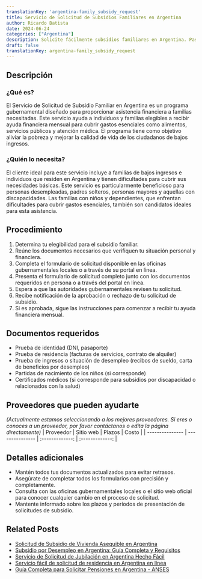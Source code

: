 ```yaml
---
translationKey: 'argentina-family_subsidy_request'
title: Servicio de Solicitud de Subsidios Familiares en Argentina
author: Ricardo Batista
date: 2024-06-24
categories: ["Argentina"]
description: Solicite fácilmente subsidios familiares en Argentina. Pasos simplificados y documentos requeridos para personas y familias que califiquen.
draft: false
translationKey: argentina-family_subsidy_request
---
```


## Descripción
### ¿Qué es?
El Servicio de Solicitud de Subsidio Familiar en Argentina es un programa gubernamental diseñado para proporcionar asistencia financiera a familias necesitadas. Este servicio ayuda a individuos y familias elegibles a recibir ayuda financiera mensual para cubrir gastos esenciales como alimentos, servicios públicos y atención médica. El programa tiene como objetivo aliviar la pobreza y mejorar la calidad de vida de los ciudadanos de bajos ingresos.

### ¿Quién lo necesita?
El cliente ideal para este servicio incluye a familias de bajos ingresos e individuos que residen en Argentina y tienen dificultades para cubrir sus necesidades básicas. Este servicio es particularmente beneficioso para personas desempleadas, padres solteros, personas mayores y aquellas con discapacidades. Las familias con niños y dependientes, que enfrentan dificultades para cubrir gastos esenciales, también son candidatos ideales para esta asistencia.

## Procedimiento

1. Determina tu elegibilidad para el subsidio familiar.
2. Reúne los documentos necesarios que verifiquen tu situación personal y financiera.
3. Completa el formulario de solicitud disponible en las oficinas gubernamentales locales o a través de su portal en línea.
4. Presenta el formulario de solicitud completo junto con los documentos requeridos en persona o a través del portal en línea.
5. Espera a que las autoridades gubernamentales revisen tu solicitud.
6. Recibe notificación de la aprobación o rechazo de tu solicitud de subsidio.
7. Si es aprobada, sigue las instrucciones para comenzar a recibir tu ayuda financiera mensual.

## Documentos requeridos

- Prueba de identidad (DNI, pasaporte)
- Prueba de residencia (facturas de servicios, contrato de alquiler)
- Prueba de ingresos o situación de desempleo (recibos de sueldo, carta de beneficios por desempleo)
- Partidas de nacimiento de los niños (si corresponde)
- Certificados médicos (si corresponde para subsidios por discapacidad o relacionados con la salud)

## Proveedores que pueden ayudarte
_(Actualmente estamos seleccionando a los mejores proveedores. Si eres o conoces a un proveedor, por favor contáctanos o edita la página directamente)_
| Proveedor        |     Sitio web     |     Plazos    |       Costo      |
| --------------- | --------------- |  :-------------: | :-------------: |

## Detalles adicionales

- Mantén todos tus documentos actualizados para evitar retrasos.
- Asegúrate de completar todos los formularios con precisión y completamente.
- Consulta con las oficinas gubernamentales locales o el sitio web oficial para conocer cualquier cambio en el proceso de solicitud.
- Mantente informado sobre los plazos y períodos de presentación de solicitudes de subsidio.
## Related Posts

- [Solicitud de Subsidio de Vivienda Asequible en Argentina](https://tramitit.com/spanish/guides/argentina/solicitud_de_subsidio_habitacional/)
- [Subsidio por Desempleo en Argentina: Guía Completa y Requisitos](https://tramitit.com/spanish/guides/argentina/solicitud_de_subsidio_de_desempleo/)
- [Servicio de Solicitud de Jubilación en Argentina Hecho Fácil](https://tramitit.com/spanish/guides/argentina/solicitud_de_jubilación/)
- [Servicio fácil de solicitud de residencia en Argentina en línea](https://tramitit.com/spanish/guides/argentina/solicitud_de_residencia/)
- [Guía Completa para Solicitar Pensiones en Argentina - ANSES](https://tramitit.com/spanish/guides/argentina/solicitud_de_pensión/)